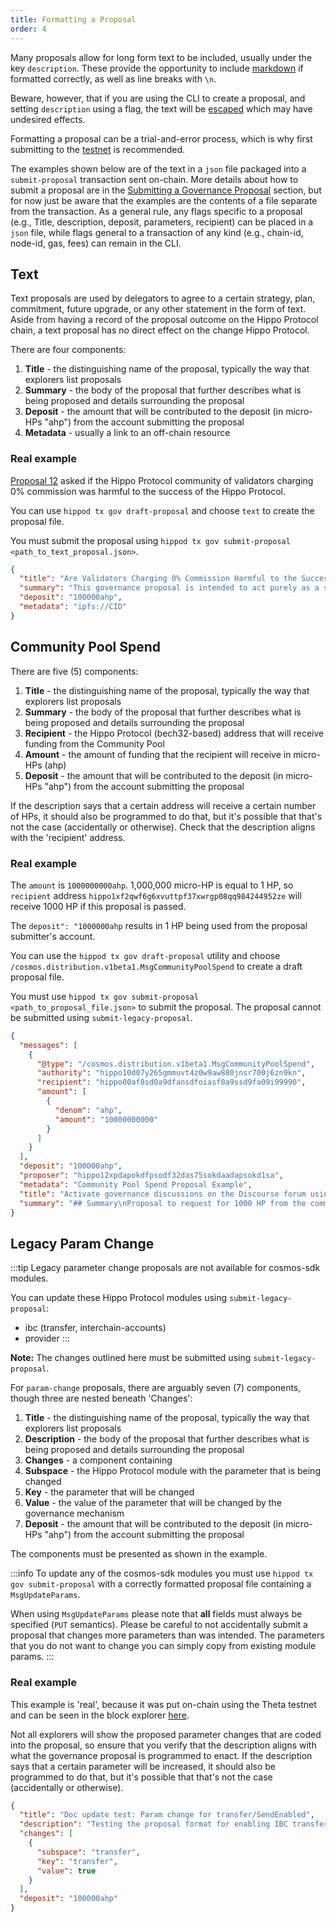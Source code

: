 ```yaml
---
title: Formatting a Proposal
order: 4
---
```


<!-- markdown-link-check-disable -->

Many proposals allow for long form text to be included, usually under the key `description`. These provide the opportunity to include [markdown](https://docs.github.com/en/get-started/writing-on-github/getting-started-with-writing-and-formatting-on-github/basic-writing-and-formatting-syntax) if formatted correctly, as well as line breaks with `\n`.

Beware, however, that if you are using the CLI to create a proposal, and setting `description` using a flag, the text will be [escaped](https://en.wikipedia.org/wiki/Escape_sequences_in_C) which may have undesired effects.

Formatting a proposal can be a trial-and-error process, which is why first submitting to the [testnet](submitting.md#submitting-your-proposal-to-the-testnet) is recommended.

<!-- markdown-link-check-enable -->

The examples shown below are of the text in a `json` file packaged into a `submit-proposal` transaction sent on-chain. More details about how to submit a proposal are in the [Submitting a Governance Proposal](./submitting.md) section, but for now just be aware that the examples are the contents of a file separate from the transaction. As a general rule, any flags specific to a proposal (e.g., Title, description, deposit, parameters, recipient) can be placed in a `json` file, while flags general to a transaction of any kind (e.g., chain-id, node-id, gas, fees) can remain in the CLI.

## Text

Text proposals are used by delegators to agree to a certain strategy, plan, commitment, future upgrade, or any other statement in the form of text. Aside from having a record of the proposal outcome on the Hippo Protocol chain, a text proposal has no direct effect on the change Hippo Protocol.

There are four components:

1. **Title** - the distinguishing name of the proposal, typically the way that explorers list proposals
2. **Summary** - the body of the proposal that further describes what is being proposed and details surrounding the proposal
3. **Deposit** - the amount that will be contributed to the deposit (in micro-HPs "ahp") from the account submitting the proposal
4. **Metadata** - usually a link to an off-chain resource

### Real example

[Proposal 12](https://www.mintscan.io/cosmos/proposals/12) asked if the Hippo Protocol community of validators charging 0% commission was harmful to the success of the Hippo Protocol.

You can use `hippod tx gov draft-proposal` and choose `text` to create the proposal file.

You must submit the proposal using `hippod tx gov submit-proposal <path_to_text_proposal.json>`.

```json
{
  "title": "Are Validators Charging 0% Commission Harmful to the Success of the Hippo Protocol?",
  "summary": "This governance proposal is intended to act purely as a signalling proposal. Throughout this history of the Hippo Protocol, there has been much debate about the impact that validators charging 0% commission has on the Hippo Protocol, particularly with respect to the decentralization of the Hippo Protocol and the sustainability for validator operations. Discussion around this topic has taken place in many places including numerous threads on the Cosmos Forum, public Telegram channels, and in-person meetups. Because this has been one of the primary discussion points in off-chain Cosmos governance discussions, we believe it is important to get a signal on the matter from the on-chain governance process of the Hippo Protocol. There have been past discussions on the Cosmos Forum about placing an in-protocol restriction on validators from charging 0% commission. https://forum.cosmos.network/t/governance-limit-validators-from-0-commission-fee/2182 This proposal is NOT proposing a protocol-enforced minimum. It is merely a signalling proposal to query the viewpoint of the bonded Atom holders as a whole. We encourage people to discuss the question behind this governance proposal in the associated Hippo Protocol forum post here: https://forum.cosmos.network/t/proposal-are-validators-charging-0-commission-harmful-to-the-success-of-the-cosmos-hub/2505 Also, for voters who believe that 0% commission rates are harmful to the network, we encourage optionally sharing your belief on what a healthy minimum commission rate for the network using the memo field of their vote transaction on this governance proposal or linking to a longer written explanation such as a Forum or blog post. The question on this proposal is “Are validators charging 0% commission harmful to the success of the Hippo Protocol?”. A Yes vote is stating that they ARE harmful to the network's success, and a No vote is a statement that they are NOT harmful.",
  "deposit": "100000ahp",
  "metadata": "ipfs://CID"
}
```

## Community Pool Spend

There are five (5) components:

1. **Title** - the distinguishing name of the proposal, typically the way that explorers list proposals
2. **Summary** - the body of the proposal that further describes what is being proposed and details surrounding the proposal
3. **Recipient** - the Hippo Protocol (bech32-based) address that will receive funding from the Community Pool
4. **Amount** - the amount of funding that the recipient will receive in micro-HPs (ahp)
5. **Deposit** - the amount that will be contributed to the deposit (in micro-HPs "ahp") from the account submitting the proposal

If the description says that a certain address will receive a certain number of HPs, it should also be programmed to do that, but it's possible that that's not the case (accidentally or otherwise). Check that the description aligns with the 'recipient' address.

### Real example

The `amount` is `1000000000ahp`. 1,000,000 micro-HP is equal to 1 HP, so `recipient` address `hippo1xf2qwf6g6xvuttpf37xwrgp08qq984244952ze` will receive 1000 HP if this proposal is passed.

The `deposit": "1000000ahp` results in 1 HP being used from the proposal submitter's account.

You can use the `hippod tx gov draft-proposal` utility and choose `/cosmos.distribution.v1beta1.MsgCommunityPoolSpend` to create a draft proposal file.

You must use `hippod tx gov submit-proposal <path_to_proposal_file.json>` to submit the proposal. The proposal cannot be submitted using `submit-legacy-proposal`.

```json
{
  "messages": [
    {
      "@type": "/cosmos.distribution.v1beta1.MsgCommunityPoolSpend",
      "authority": "hippo10d07y265gmmuvt4z0w9aw880jnsr700j6zn9kn",
      "recipient": "hippo00af8sd0a9dfansdfoiasf0a9ssd9fa09i99990",
      "amount": [
        {
          "denom": "ahp",
          "amount": "10000000000"
        }
      ]
    }
  ],
  "deposit": "100000ahp",
  "proposer": "hippo12xpdapokdfpsodf32das75sokdaadapsokd1sa",
  "metadata": "Community Pool Spend Proposal Example",
  "title": "Activate governance discussions on the Discourse forum using community pool funds",
  "summary": "## Summary\nProposal to request for 1000 HP from the community spending pool to be sent to a multisig who will put funds towards stewardship of the Discourse forum to make it an authoritative record of governance decisions as well as a vibrant space to draft and discuss proposals.\n## Details\nWe are requesting 1000 HP from the community spending pool to activate and steward the Hippo Protocol (Discourse) forum for the next six months.\n\nOff-chain governance conversations are currently highly fragmented, with no shared public venue for discussing proposals as they proceed through the process of being drafted and voted on. It means there is no record of discussion that voters can confidently point to for context, potentially leading to governance decisions becoming delegitimized by stakeholders.\n\nThe requested amount will be sent to a multisig comprising individuals (members listed below) who can ensure that the tokens are spent judiciously. We believe stewardship of the forum requires:\n\n* **Moderation**: Format, edit, and categorize posts; Standardize titles and tags; Monitor and approve new posts; Archive posts.\n* **Facilitation**: Ask clarifying questions in post threads; Summarize discussions; Provide historical precedence to discussions.\n* **Engagement**: Circulate important posts on other social channels to increase community participation; Solicit input from key stakeholders.\n* **Guidance**: Orient and assist newcomers; Guide proposers through governance process; Answer questions regarding the forum or Cosmos ecosystem.\nThe work to steward the forum will be carried out by members of [Hypha Worker Co-op](https://hypha.coop/) and individuals selected from the community to carry out scoped tasks in exchange for HP from this budget.\n## Multisig Members\n* Hypha: Mai Ishikawa Sutton (Hypha Co-op)\n* Validator: Daniel Hwang (Stakefish)\n* Hippo Protocol developer: Lauren Gallinaro (Interchain Berlin)\n\nWe feel the membership of the multisig should be rotated following the six-month pilot period to preserve insight from the distinct specializations (i.e., Hippo Protocol validators and developers).\n## Timeline and Deliverables\nWe estimate the total work to take 250-300 hours over six months where we hope to produce:\n* **Moving summaries:** Provide succinct summaries of the proposals and include all publicly stated reasons why various entities are choosing to vote for/against a given proposal. These summaries will be written objectively, not siding with any one entity.\n* **Validator platforms:** Create a section of the Forum where we collate all validators' visions for Hippo Protocol governance to allow them to state their positions publicly. We will work with the smaller validators to ensure they are equally represented.\n* **Regular check-ins with the Cosmonaut DAO:** Collaborate with the future Cosmonaut DAO to ensure maximal accessibility and engagement. Community management is a critical, complementary aspect of increasing participation in governance.\n* **Announcement channel:** Create a read-only announcement channel in the Cosmos Community Discord, so that new proposals and major discussions can be easily followed.\n* **Tooling friendly posts:** Tag and categorize posts so that they can be easily ingested into existing tooling that validators have setup.\n* **Neutral moderation framework:** Document and follow transparent standards for how the forum is moderated.\n\nAt the end of the period, we will produce a report reflecting on our successes and failures, and recommendations for how the work of maintaining a governance venue can be continuously sustained (e.g., through a DAO). We see this initiative as a process of discovery, where we are learning by doing.\n\nFor more context, you can read through the discussions on this [proposal on the Discourse forum](https://forum.cosmos.network/t/proposal-draft-activate-governance-discussions-on-the-discourse-forum-using-community-pool-funds/5833).\n\n## Governance Votes\nThe following items summarize the voting options and what it means for this proposal:\n**YES** - You approve this community spend proposal to deposit 1000 HP to a multisig that will spend them to improve governance discussions in the Discourse forum.\n**NO** - You disapprove of this community spend proposal in its current form (please indicate why in the Cosmos Forum).\n**NO WITH VETO** - You are strongly opposed to this change and will exit the network if passed.\n**ABSTAIN** - You are impartial to the outcome of the proposal.\n## Recipient\nhippo1xf2qwf6g6xvuttpf37xwrgp08qq984244952ze\n## Amount\n1000 HP\n\n***Disclosure**: Hypha has an existing contract with the Interchain Foundation focused on the testnet program and improving documentation. This work is beyond the scope of that contract and is focused on engaging the community in governance.*\n\nIPFS pin of proposal on-forum: (https://ipfs.io/ipfs/Qmaq7ftqWccgYCo8U1KZfEnjvjUDzSEGpMxcRy61u8gf2Y)"
}
```

## Legacy Param Change

:::tip
Legacy parameter change proposals are not available for cosmos-sdk modules.

You can update these Hippo Protocol modules using `submit-legacy-proposal`:

- ibc (transfer, interchain-accounts)
- provider
  :::

**Note:** The changes outlined here must be submitted using `submit-legacy-proposal`.

For `param-change` proposals, there are arguably seven (7) components, though three are nested beneath 'Changes':

1. **Title** - the distinguishing name of the proposal, typically the way that explorers list proposals
2. **Description** - the body of the proposal that further describes what is being proposed and details surrounding the proposal
3. **Changes** - a component containing
4. **Subspace** - the Hippo Protocol module with the parameter that is being changed
5. **Key** - the parameter that will be changed
6. **Value** - the value of the parameter that will be changed by the governance mechanism
7. **Deposit** - the amount that will be contributed to the deposit (in micro-HPs "ahp") from the account submitting the proposal

The components must be presented as shown in the example.

:::info
To update any of the cosmos-sdk modules you must use `hippod tx gov submit-proposal` with a correctly formatted proposal file containing a `MsgUpdateParams`.

When using `MsgUpdateParams` please note that **all** fields must always be specified (`PUT` semantics). Please be careful to not accidentally submit a proposal
that changes more parameters than was intended. The parameters that you do not want to change you can simply copy from existing module params.
:::

### Real example

This example is 'real', because it was put on-chain using the Theta testnet and can be seen in the block explorer [here](https://explorer.theta-testnet.polypore.xyz/proposals/87).

Not all explorers will show the proposed parameter changes that are coded into the proposal, so ensure that you verify that the description aligns with what the governance proposal is programmed to enact. If the description says that a certain parameter will be increased, it should also be programmed to do that, but it's possible that that's not the case (accidentally or otherwise).

```json
{
  "title": "Doc update test: Param change for transfer/SendEnabled",
  "description": "Testing the proposal format for enabling IBC transfers on our chain",
  "changes": [
    {
      "subspace": "transfer",
      "key": "transfer",
      "value": true
    }
  ],
  "deposit": "100000ahp"
}
```
